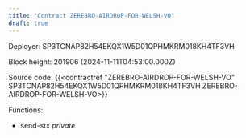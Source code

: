 ```yaml
---
title: "Contract ZEREBRO-AIRDROP-FOR-WELSH-VO"
draft: true
---
```

Deployer: SP3TCNAP82H54EKQX1W5D01QPHMKRM018KH4TF3VH


 



Block height: 201906 (2024-11-11T04:53:00.000Z)

Source code: {{<contractref "ZEREBRO-AIRDROP-FOR-WELSH-VO" SP3TCNAP82H54EKQX1W5D01QPHMKRM018KH4TF3VH ZEREBRO-AIRDROP-FOR-WELSH-VO>}}

Functions:

* send-stx _private_
